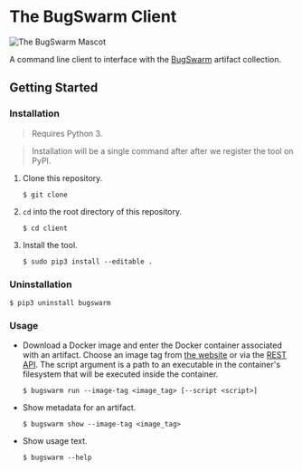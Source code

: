 # The BugSwarm Client

![The BugSwarm Mascot](https://cloud.githubusercontent.com/assets/8139148/24324903/1101b9a2-114c-11e7-9340-316022ef57d5.png)

A command line client to interface with the [BugSwarm](https://bugswarm.github.io) artifact collection.

## Getting Started

### Installation
> Requires Python 3.

> Installation will be a single command after after we register the tool on PyPI.
1. Clone this repository.
    ```
    $ git clone
    ```
1. `cd` into the root directory of this repository.
    ```
    $ cd client
    ```
1. Install the tool.
    ```
    $ sudo pip3 install --editable .
    ```

### Uninstallation
```
$ pip3 uninstall bugswarm
```

### Usage
- Download a Docker image and enter the Docker container associated with an artifact. Choose an image tag from [the website](http://bugswarm.org/artifact-browser) or via the [REST API](https://github.com/BugSwarm/database#api-endpoints). The script argument is a path to an executable in the container's filesystem that will be executed inside the container.
    ```
    $ bugswarm run --image-tag <image_tag> [--script <script>]
    ```
- Show metadata for an artifact.
    ```
    $ bugswarm show --image-tag <image_tag>
    ```
- Show usage text.
    ```
    $ bugswarm --help
    ```
